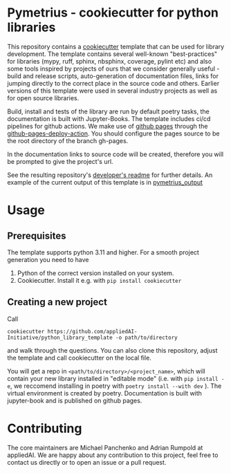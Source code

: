 # Pymetrius - cookiecutter for python libraries

This repository contains a [cookiecutter](https://github.com/cookiecutter/cookiecutter) template 
that can be used for library development. The template contains several well-known "best-practices" for libraries
 (mypy, ruff, sphinx, nbsphinx, coverage, pylint etc) and also some tools 
inspired by projects of ours that we consider generally useful - build and release scripts,
auto-generation of documentation files, links for jumping directly to the correct place in the source code and others.
Earlier versions of this template were used in several industry projects as well as for open source libraries.

Build, install and tests of the library are run by default poetry tasks, the documentation is built with Jupyter-Books.
The template includes ci/cd pipelines for github actions. We make use of [github pages](https://pages.github.com/) through the
[github-pages-deploy-action](https://github.com/JamesIves/github-pages-deploy-action). You should configure the pages source to be the root directory of the branch gh-pages.

In the documentation links to source code will be created, therefore you will be prompted to give the project's url.

See the resulting repository's [developer's readme]({{cookiecutter.project_name}}/docs/04_contributing/04_contributing.rst) 
for further details. An example of the current output of this template is in [pymetrius_output](https://github.com/appliedAI-Initiative/pymetrius_output)

# Usage

## Prerequisites

The template supports python 3.11 and higher. For a smooth project generation you need to have

1) Python of the correct version installed on your system.
2) Cookiecutter. Install it e.g. with `pip install cookiecutter`


## Creating a new project

Call

```shell script
cookiecutter https://github.com/appliedAI-Initiative/python_library_template -o path/to/directory
```

and walk through the questions. You can also clone this repository, adjust the template and call cookiecutter on
the local file.

You will get a repo in `<path/to/directory>/<project_name>`, which will contain your new library installed in 
"editable mode" (i.e. with `pip install -e`, we reccomend installing in poetry with `poetry install --with dev` ). 
The virtual environment is created by poetry. Documentation is built with jupyter-book and is published on github pages.


# Contributing
The core maintainers are Michael Panchenko and Adrian Rumpold at appliedAI.
We are happy about any contribution to this project, feel free to contact us directly or to open an issue or a pull request.